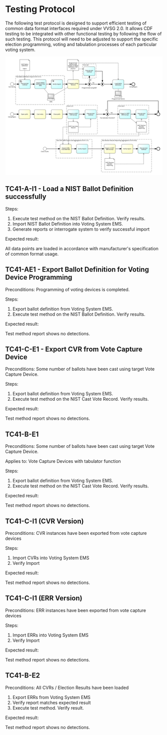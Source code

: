 # Testing Protocol

The following test protocol is designed to support efficient testing of common data format interfaces required under VVSG 2.0. It allows CDF testing to be integrated with other functional testing by following the flow of such testing. This protocol will need to be adjusted to support the specific election programming, voting and tabulation processes of each particular voting system.

![testing protocol](./assets/protocol.svg)

## TC41-A-I1 - Load a NIST Ballot Definition successfully

Steps:

1. Execute test method on the NIST Ballot Definition. Verify results.
1. Import NIST Ballot Definition into Voting System EMS.
1. Generate reports or interrogate system to verify successful import

Expected result:

All data points are loaded in accordance with manufacturer's specification of common format usage.

## TC41-AE1 - Export Ballot Definition for Voting Device Programming

Preconditions: Programming of voting devices is completed.

Steps:

1. Export ballot definition from Voting System EMS.
1. Execute test method on the NIST Ballot Definition. Verify results.

Expected result:

Test method report shows no detections.

## TC41-C-E1 - Export CVR from Vote Capture Device

Preconditions: Some number of ballots have been cast using target Vote Capture Device.

Steps:

1. Export ballot definition from Voting System EMS.
1. Execute test method on the NIST Cast Vote Record. Verify results.

Expected result:

Test method report shows no detections.

## TC41-B-E1

Preconditions: Some number of ballots have been cast using target Vote Capture Device.

Applies to: Vote Capture Devices with tabulator function

Steps:

1. Export ballot definition from Voting System EMS.
1. Execute test method on the NIST Cast Vote Record. Verify results.

Expected result:

Test method report shows no detections.

## TC41-C-I1 (CVR Version)

Preconditions: CVR instances have been exported from vote capture devices

Steps: 

1. Import CVRs into Voting System EMS
1. Verify Import

Expected result:

Test method report shows no detections.


## TC41-C-I1 (ERR Version)

Preconditions: ERR instances have been exported from vote capture devices

Steps: 

1. Import ERRs into Voting System EMS
1. Verify Import

Expected result:

Test method report shows no detections.

## TC41-B-E2

Preconditions: All CVRs / Election Results have been loaded

1. Export ERRs from Voting System EMS
1. Verify report matches expected result
1. Execute test method. Verify result.

Expected result:

Test method report shows no detections.